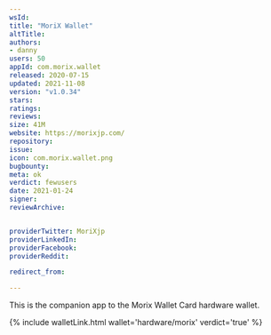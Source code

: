 ```yaml
---
wsId: 
title: "MoriX Wallet"
altTitle: 
authors:
- danny
users: 50
appId: com.morix.wallet
released: 2020-07-15
updated: 2021-11-08
version: "v1.0.34"
stars: 
ratings: 
reviews: 
size: 41M
website: https://morixjp.com/
repository: 
issue: 
icon: com.morix.wallet.png
bugbounty: 
meta: ok
verdict: fewusers
date: 2021-01-24
signer: 
reviewArchive:


providerTwitter: MoriXjp
providerLinkedIn: 
providerFacebook: 
providerReddit: 

redirect_from:

---
```


This is the companion app to the Morix Wallet Card hardware wallet. 

{% include walletLink.html wallet='hardware/morix' verdict='true' %}
